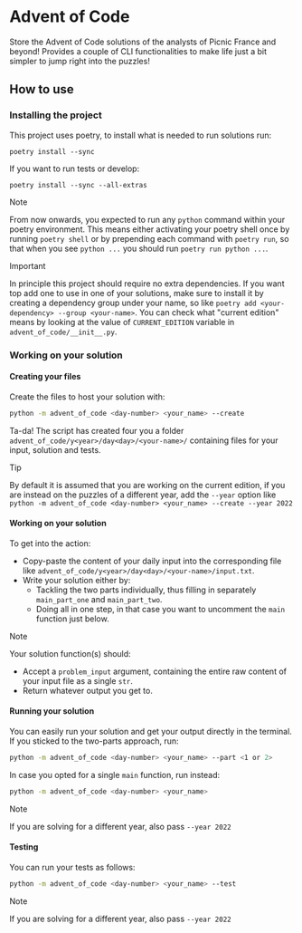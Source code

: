 # Advent of Code

Store the Advent of Code solutions of the analysts of Picnic France and beyond! Provides a couple of CLI functionalities to make life just a bit simpler to jump right into the puzzles!

## How to use

### Installing the project
This project uses poetry, to install what is needed to run solutions run:
```
poetry install --sync
```
If you want to run tests or develop:
```
poetry install --sync --all-extras
```

> [!NOTE]
> From now onwards, you expected to run any `python` command within your poetry environment. This means either activating your poetry shell once by running `poetry shell` or by prepending each command with `poetry run`, so that when you see `python ...` you should run `poetry run python ...`.

> [!IMPORTANT]
> In principle this project should require no extra dependencies. If you want top add one to use in one of your solutions, make sure to install it by creating a dependency group under your name, so like `poetry add <your-dependency> --group <your-name>`. You can check what "current edition" means by looking at the value of `CURRENT_EDITION` variable in `advent_of_code/__init__.py`.

### Working on your solution

#### Creating your files
Create the files to host your solution with:
```bash
python -m advent_of_code <day-number> <your_name> --create
```
Ta-da! The script has created four you a folder `advent_of_code/y<year>/day<day>/<your-name>/` containing files for your input, solution and tests.

> [!TIP]
> By default it is assumed that you are working on the current edition, if you are instead on the puzzles of a different year, add the `--year` option like `python -m advent_of_code <day-number> <your_name> --create --year 2022`

#### Working on your solution
To get into the action:
- Copy-paste the content of your daily input into the corresponding file like `advent_of_code/y<year>/day<day>/<your-name>/input.txt`.
- Write your solution either by:
  - Tackling the two parts individually, thus filling in separately `main_part_one` and `main_part_two`.
  - Doing all in one step, in that case you want to uncomment the `main` function just below.

> [!NOTE]
> Your solution function(s) should:
> - Accept a `problem_input` argument, containing the entire raw content of your input file as a single `str`.
> - Return whatever output you get to.

#### Running your solution

You can easily run your solution and get your output directly in the terminal.
If you sticked to the two-parts approach, run:
```bash
python -m advent_of_code <day-number> <your_name> --part <1 or 2>
```

In case you opted for a single `main` function, run instead:
```bash
python -m advent_of_code <day-number> <your_name>
```

> [!NOTE]
> If you are solving for a different year, also pass `--year 2022`

#### Testing

You can run your tests as follows:

```bash
python -m advent_of_code <day-number> <your_name> --test
```

> [!NOTE]
> If you are solving for a different year, also pass `--year 2022`
